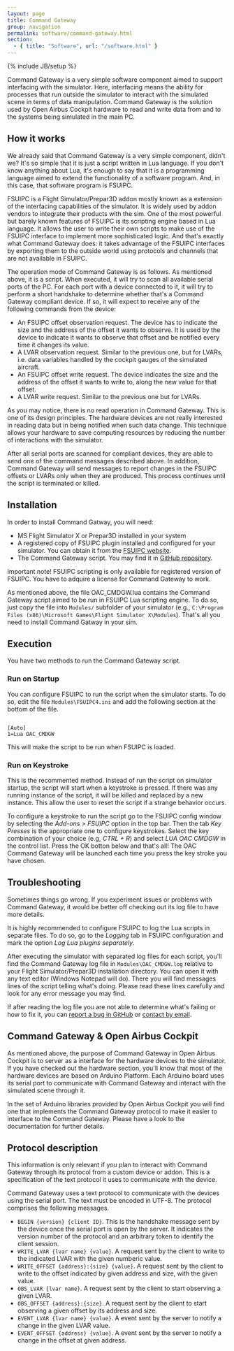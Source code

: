 ```yaml
---
layout: page
title: Command Gateway
group: navigation
permalink: software/command-gateway.html
section:
  - { title: "Software", url: "/software.html" }
---
```


{% include JB/setup %}

Command Gateway is a very simple software component aimed to support 
interfacing with the simulator. Here, interfacing means the ability for 
processes that run outside the simulator to interact with the simulated 
scene in terms of data manipulation. Command Gateway is the solution used by 
Open Airbus Cockpit hardware to read and write data from and to the systems 
being simulated in the main PC.

## How it works

We already said that Command Gateway is a very simple component, didn't we? 
It's so simple that it is just a script written in Lua language. If you don't
know anything about Lua, it's enough to say that it is a programming language
aimed to extend the functionality of a software program. And, in this case,
that software program is FSUIPC. 

FSUIPC is a Flight Simulator/Prepar3D addon mostly known as a extension of the 
interfacing capabilities of the simulator. It is widely used by addon vendors
to integrate their products with the sim. One of the most powerful but barely 
known features of FSUIPC is its scripting engine based in Lua language. It 
allows the user to write their own scripts to make use of the FSUIPC interface
to implement more sophisticated logic. And that's exactly what Command Gateway
does: it takes advantage of the FSUIPC interfaces by exporting them to the
outside world using protocols and channels that are not available in FSUIPC.

The operation mode of Command Gateway is as follows. As mentioned above, it is 
a script. When executed, it will try to scan all available serial ports of the
PC. For each port with a device connected to it, it will try to perform a 
short handshake to determine whether that's a Command Gateway compliant device. 
If so, it will expect to receive any of the following commands from the device:

* An FSUIPC offset observation request. The device has to indicate the size
and the address of the offset it wants to observe. It is used by the device to
indicate it wants to observe that offset and be notified every time it changes
its value. 
* A LVAR observation request. Similar to the previous one, but for LVARs, i.e.
data variables handled by the cockpit gauges of the simulated aircraft. 
* An FSUIPC offset write request. The device indicates the size and the 
address of the offset it wants to write to, along the new value for that 
offset.
* A LVAR write request. Similar to the previous one but for LVARs. 

As you may notice, there is no read operation in Command Gateway. This is one
of its design principles. The hardware devices are not really interested in 
reading data but in being notified when such data change. This technique 
allows your hardware to save computing resources by reducing the number of
interactions with the simulator. 

After all serial ports are scanned for compliant devices, they are able to
send one of the command messages described above. In addition, Command Gateway
will send messages to report changes in the FSUIPC offsets or LVARs only when 
they are produced. This process continues until the script is terminated or
killed. 

## Installation

In order to install Command Gatway, you will need:

* MS Flight Simulator X or Prepar3D installed in your system
* A registered copy of FSUIPC plugin installed and configured for your 
simulator. You can obtain it from the 
[FSUIPC website](http://www.schiratti.com/dowson.html).
* The Command Gateway script. You may find it in 
[GitHub repository](https://raw.githubusercontent.com/apoloval/open-airbus-cockpit/master/cmd-gw/OAC_CMDGW.lua).

<div class="warning">
Important note! FSUIPC scripting is only available for registered version of 
FSUIPC. You have to adquire a license for Command Gateway to work.
</div>

As mentioned above, the file OAC_CMDGW.lua contains the Command Gateway script 
aimed to be run in FSUIPC Lua scripting engine. To do so, just copy the file 
into `Modules/` subfolder of your simulator (e.g., 
`C:\Program Files (x86)\Microsoft Games\Flight Simulator X\Modules`). That's
all you need to install Command Gatway in your sim.

## Execution

You have two methods to run the Command Gateway script.

### Run on Startup

You can configure FSUIPC to run the script when the simulator starts. To do so, 
edit the file `Modules\FSUIPC4.ini` and add the following section at the bottom 
of the file.

<div class="code"><pre><code>
[Auto]
1=Lua OAC_CMDGW
</code></pre></div>

This will make the script to be run when FSUIPC is loaded.

### Run on Keystroke

This is the recommented method. Instead of run the script on simulator startup, 
the script will start when a keystroke is pressed. If there was any running 
instance of the script, it will be killed and replaced by a new instance. This 
allow the user to reset the script if a strange behavior occurs.

To configure a keystroke to run the script go to the FSUIPC config window by 
selecting the _Add-ons > FSUIPC_ option in the top bar. Then the tab 
_Key Presses_ is the appropriate one to configure keystrokes. Select the key 
combination of your choice (e.g, _CTRL + R_) and select _LUA OAC CMDGW_ in the 
control list. Press the OK botton below and that's all! The OAC Command Gateway 
will be launched each time you press the key stroke you have chosen.

## Troubleshooting

Sometimes things go wrong. If you experiment issues or problems with Command 
Gateway, it would be better off checking out its log file to have more 
details.

It is highly recommended to configure FSUIPC to log the Lua scripts in 
separate files. To do so, go to the _Logging_ tab in FSUIPC configuration
and mark the option _Log Lua plugins separately_. 

After executing the simulator with separated log files for each script, you'll
find the Command Gateway log file in `Modules\OAC_CMDGW.log` relative to your 
Flight Simulator/Prepar3D installation directory. You can open it with any 
text editor (Windows Notepad will do). There you will find messages lines of
the script telling what's doing. Please read these lines carefully and look
for any error message you may find. 

If after reading the log file you are not able to determine what's failing
or how to fix it, you can 
[report a bug in GitHub](https://github.com/apoloval/open-airbus-cockpit/issues/new)
or [contact by email](/contact.html).
 
## Command Gateway & Open Airbus Cockpit

As mentioned above, the purpose of Command Gateway in Open Airbus Cockpit is
to server as a interface for the hardware devices to the simulator. If you
have checked out the hardware section, you'll know that most of the hardware
devices are based on Arduino Platform. Each Arduino board uses its serial port
to communicate with Command Gateway and interact with the simulated scene
through it. 

<!-- TODO: link to the arduino libraries page. -->

In the set of Arduino libraries provided by Open Airbus Cockpit you will find
one that implements the Command Gateway protocol to make it easier to 
interface to the Command Gateway. Please have a look to the documentation for
further details.

## Protocol description

This information is only relevant if you plan to interact with Command Gateway
through its protocol from a custom device or addon. This is a specification
of the text protocol it uses to communicate with the device. 

Command Gateway uses a text protocol to communicate with the devices using
the serial port. The text must be encoded in UTF-8. The protocol comprises
the following messages.

* `BEGIN {version} {client ID}`. This is the handshake message sent by the
device once the serial port is open by the server. It indicates the version
number of the protocol and an arbitrary token to identify the client session.
* `WRITE_LVAR {lvar name} {value}`. A request sent by the client to write to
the indicated LVAR with the given numberic value. 
* `WRITE_OFFSET {address}:{size} {value}`. A request sent by the client to 
write to the offset indicated by given address and size, with the given value.
* `OBS_LVAR {lvar name}`. A request sent by the client to start observing a 
given LVAR.
* `OBS_OFFSET {address}:{size}`. A request sent by the client to start 
observing a given offset by its address and size. 
* `EVENT_LVAR {lvar name} {value}`. A event sent by the server to notify a 
change in the given LVAR value.
* `EVENT_OFFSET {address} {value}`. A event sent by the server to notify
a change in the offset at given address. 
